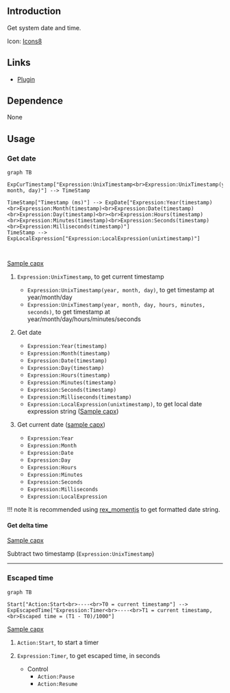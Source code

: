 ## Introduction

Get system date and time.

Icon: [Icons8](https://icons8.com/)

## Links

- [Plugin](https://rexrainbow.github.io/C3RexDoc/repo/rex_date.c3addon)

## Dependence

None

## Usage

### Get date

```mermaid
graph TB

ExpCurTimestamp["Expression:UnixTimestamp<br>Expression:UnixTimestamp(year, month, day)"] --> TimeStamp

TimeStamp["Timestamp (ms)"] --> ExpDate["Expression:Year(timestamp)<br>Expression:Month(timestamp)<br>Expression:Date(timestamp)<br>Expression:Day(timestamp)<br><br>Expression:Hours(timestamp)<br>Expression:Minutes(timestamp)<br>Expression:Seconds(timestamp)<br>Expression:Milliseconds(timestamp)"]
TimeStamp --> ExpLocalExpression["Expression:LocalExpression(unixtimestamp)"]



```

[Sample capx](https://1drv.ms/u/s!Am5HlOzVf0kHlwWZfzECwLvBc7oJ)

1. `Expression:UnixTimestamp`, to get current timestamp
    - `Expression:UnixTimestamp(year, month, day)`, to get timestamp at year/month/day
    - `Expression:UnixTimestamp(year, month, day, hours, minutes, seconds)`, to get timestamp at year/month/day/hours/minutes/seconds

2. Get date
    - `Expression:Year(timestamp)`
    - `Expression:Month(timestamp)`
    - `Expression:Date(timestamp)`
    - `Expression:Day(timestamp)`
    - `Expression:Hours(timestamp)`
    - `Expression:Minutes(timestamp)`
    - `Expression:Seconds(timestamp)`
    - `Expression:Milliseconds(timestamp)`
    - `Expression:LocalExpression(unixtimestamp)`, to get  local date expression string  ([Sample capx](https://onedrive.live.com/redir?resid=7497FD5EC94476E!2005&authkey=!ALPkWoHGnr0yflU&ithint=file%2ccapx))

3.  Get current date ([sample capx](https://onedrive.live.com/redir?resid=7497FD5EC94476E%21518&authkey=%21AE0tB7g9lHRUElM&ithint=file%2c.capx))
    - `Expression:Year`
    - `Expression:Month`
    - `Expression:Date`
    - `Expression:Day`
    - `Expression:Hours`
    - `Expression:Minutes`
    - `Expression:Seconds`
    - `Expression:Milliseconds`
    - `Expression:LocalExpression`

!!! note
    It is recommended using [rex_momentjs](rex_momentjs.md) to get formatted date string.

#### Get delta time

[Sample capx](https://1drv.ms/u/s!Am5HlOzVf0kHlwb_GepisVKba0Za)

Subtract two timestamp (`Expression:UnixTimestamp`)

----

### Escaped time

```mermaid
graph TB

Start["Action:Start<br>----<br>T0 = current timestamp"] --> ExpEscapedTime["Expression:Timer<br>----<br>T1 = current timestamp,<br>Escaped time = (T1 - T0)/1000"]
```

[Sample capx](https://1drv.ms/u/s!Am5HlOzVf0kHlwdXjTTC_hkV0JVu)

1. `Action:Start`, to start a timer

2. `Expression:Timer`, to get escaped time, in seconds
    - Control
        - `Action:Pause`
        - `Action:Resume`
